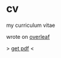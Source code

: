 # cv

my curriculum vitae

wrote on [overleaf](https://www.overleaf.com/)

\> [get pdf](https://github.com/kappanneo/cv/releases/latest/download/cv.pdf) <
